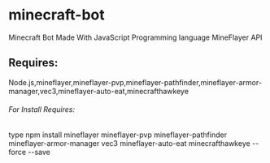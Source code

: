 # minecraft-bot
Minecraft Bot Made With JavaScript Programming language MineFlayer API
## Requires:
Node.js,mineflayer,mineflayer-pvp,mineflayer-pathfinder,mineflayer-armor-manager,vec3,mineflayer-auto-eat,minecrafthawkeye
###### For Install Requires:
type npm install mineflayer mineflayer-pvp mineflayer-pathfinder mineflayer-armor-manager vec3 mineflayer-auto-eat minecrafthawkeye --force --save
